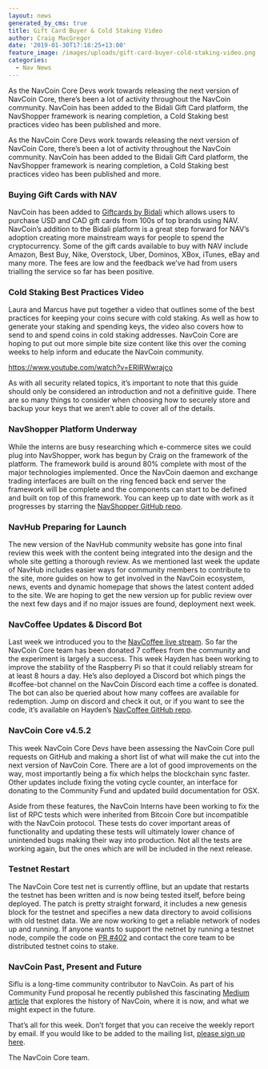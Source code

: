 ```yaml
---
layout: news
generated_by_cms: true
title: Gift Card Buyer & Cold Staking Video
author: Craig MacGregor
date: '2019-01-30T17:18:25+13:00'
feature_image: /images/uploads/gift-card-buyer-cold-staking-video.png
categories:
  - Nav News
---
```

As the NavCoin Core Devs work towards releasing the next version of NavCoin Core, there’s been a lot of activity throughout the NavCoin community. NavCoin has been added to the Bidali Gift Card platform, the NavShopper framework is nearing completion, a Cold Staking best practices video has been published and more.  
<!--more-->

As the NavCoin Core Devs work towards releasing the next version of NavCoin Core, there’s been a lot of activity throughout the NavCoin community. NavCoin has been added to the Bidali Gift Card platform, the NavShopper framework is nearing completion, a Cold Staking best practices video has been published and more.  

### Buying Gift Cards with NAV

NavCoin has been added to [Giftcards by Bidali](https://giftcards.bidali.com/buy-giftcards-with-navcoin/) which allows users to purchase USD and CAD gift cards from 100s of top brands using NAV. NavCoin’s addition to the Bidali platform is a great step forward for NAV’s adoption creating more mainstream ways for people to spend the cryptocurrency. Some of the gift cards available to buy with NAV include Amazon, Best Buy, Nike, Overstock, Uber, Dominos, XBox, iTunes, eBay and many more. The fees are low and the feedback we’ve had from users trialling the service so far has been positive.

### Cold Staking Best Practices Video

Laura and Marcus have put together a video that outlines some of the best practices for keeping your coins secure with cold staking. As well as how to generate your staking and spending keys, the video also covers how to send to and spend coins in cold staking addresses. NavCoin Core are hoping to put out more simple bite size content like this over the coming weeks to help inform and educate the NavCoin community.

<https://www.youtube.com/watch?v=ERIRWwrajco>

As with all security related topics, it’s important to note that this guide should only be considered an introduction and not a definitive guide. There are so many things to consider when choosing how to securely store and backup your keys that we aren’t able to cover all of the details.

### NavShopper Platform Underway

While the interns are busy researching which e-commerce sites we could plug into NavShopper, work has begun by Craig on the framework of the platform. The framework build is around 80% complete with most of the major technologies implemented. Once the NavCoin daemon and exchange trading interfaces are built on the ring fenced back end server the framework will be complete and the components can start to be defined and built on top of this framework. You can keep up to date with work as it progresses by starring the [NavShopper GitHub repo](https://github.com/Encrypt-S/nav-shopper). 

### NavHub Preparing for Launch

The new version of the NavHub community website has gone into final review this week with the content being integrated into the design and the whole site getting a thorough review. As we mentioned last week the update of NavHub includes easier ways for community members to contribute to the site, more guides on how to get involved in the NavCoin ecosystem, news, events and dynamic homepage that shows the latest content added to the site. We are hoping to get the new version up for public review over the next few days and if no major issues are found, deployment next week.

### NavCoffee Updates & Discord Bot

Last week we introduced you to the [NavCoffee live stream](https://www.twitch.tv/navcoffee). So far the NavCoin Core team has been donated 7 coffees from the community and the experiment is largely a success. This week Hayden has been working to improve the stability of the Raspberry Pi so that it could reliably stream for at least 8 hours a day. He’s also deployed a Discord bot which pings the #coffee-bot channel on the NavCoin Discord each time a coffee is donated. The bot can also be queried about how many coffees are available for redemption. Jump on discord and check it out, or if you want to see the code, it’s available on Hayden’s [NavCoffee GitHub repo](https://github.com/hdnsimpson/NavCoffee). 

### NavCoin Core v4.5.2

This week NavCoin Core Devs have been assessing the NavCoin Core pull requests on GitHub and making a short list of what will make the cut into the next version of NavCoin Core. There are a lot of good improvements on the way, most importantly being a fix which helps the blockchain sync faster. Other updates include fixing the voting cycle counter, an interface for donating to the Community Fund and updated build documentation for OSX.

Aside from these features, the NavCoin Interns have been working to fix the list of RPC tests which were inherited from Bitcoin Core but incompatible with the NavCoin protocol. These tests do cover important areas of functionality and updating these tests will ultimately lower chance of unintended bugs making their way into production. Not all the tests are working again, but the ones which are will be included in the next release.

### Testnet Restart

The NavCoin Core test net is currently offline, but an update that restarts the testnet has been written and is now being tested itself, before being deployed. The patch is pretty straight forward, it includes a new genesis block for the testnet and specifies a new data directory to avoid collisions with old testnet data. We are now working to get a reliable network of nodes up and running. If anyone wants to support the netnet by running a testnet node, compile the code on [PR #402](https://github.com/NAVCoin/navcoin-core/pull/402) and contact the core team to be distributed testnet coins to stake. 

### NavCoin Past, Present and Future

Siflu is a long-time community contributor to NavCoin. As part of his Community Fund proposal he recently published this fascinating [Medium article](https://medium.com/@siflu/the-history-the-current-state-and-the-future-of-navcoin-3390d3455313) that explores the history of NavCoin, where it is now, and what we might expect in the future.

That’s all for this week. Don’t forget that you can receive the weekly report by email. If you would like to be added to the mailing list, [please sign up here](http://eepurl.com/cGq92z).

The NavCoin Core team.
